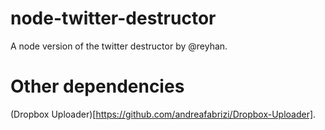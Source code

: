 # node-twitter-destructor
A node version of the twitter destructor by @reyhan.

# Other dependencies

(Dropbox Uploader)[https://github.com/andreafabrizi/Dropbox-Uploader].
